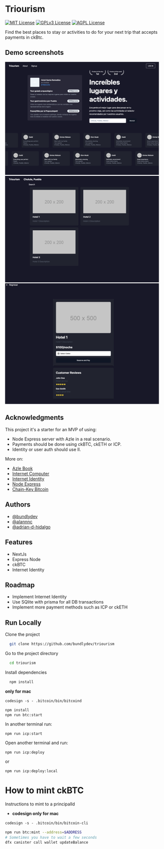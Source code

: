 # Triourism

[![MIT License](https://img.shields.io/badge/License-MIT-green.svg)](https://choosealicense.com/licenses/mit/)
[![GPLv3 License](https://img.shields.io/badge/License-GPL%20v3-yellow.svg)](https://opensource.org/licenses/)
[![AGPL License](https://img.shields.io/badge/license-AGPL-blue.svg)](http://www.gnu.org/licenses/agpl-3.0)

Find the best places to stay or activities to do for your next trip that accepts payments in ckBtc.

## Demo screenshots

![LandingPage](resources/landing-page.png)
![SearchPage](resources/search-page.png)
![DetailPage](/resources/detail-page.png)

## Acknowledgments

This project it's a starter for an MVP of using:

- Node Express server with Azle in a real scenario.
- Payments should be done using ckBTC, ckETH or ICP.
- Identity or user auth should use II.

More on:

- [Azle Book](https://demergent-labs.github.io/azle/the_azle_book.html)
- [Internet Computer](https://internetcomputer.org/)
- [Internet Identity](https://internetcomputer.org/docs/current/developer-docs/integrations/internet-identity/overview)
- [Node Express](https://expressjs.com/)
- [Chain-Key Bitcoin](https://internetcomputer.org/docs/current/developer-docs/integrations/bitcoin/ckbtc)

## Authors

- [@bundlydev](https://www.github.com/bundlydev)
- [@alannnc](https://www.github.com/alannnc)
- [@adrian-d-hidalgo](https://github.com/adrian-d-hidalgo)

## Features

- NextJs
- Express Node
- ckBTC
- Internet Identity

## Roadmap

- Implement Internet Identity
- Use SQlite with prisma for all DB transactions
- Implement more payment methods such as ICP or ckETH

## Run Locally

Clone the project

```bash
  git clone https://github.com/bundlydev/triourism
```

Go to the project directory

```bash
  cd triourism
```

Install dependencies

```bash
  npm install
```

**only for mac**

```
codesign -s - .bitcoin/bin/bitcoind
```

```
npm install
npm run btc:start
```

In another terminal run:

```
npm run icp:start
```

Open another terminal and run:

```
npm run icp:deploy
```

or

```
npm run icp:deploy:local
```

# How to mint ckBTC

Instructions to mint to a principalId

- **codesign only for mac**

```
codesign -s - .bitcoin/bin/bitcoin-cli
```

```bash
npm run btc:mint --address=$ADDRESS
# Sometimes you have to wait a few seconds
dfx canister call wallet updateBalance
```
